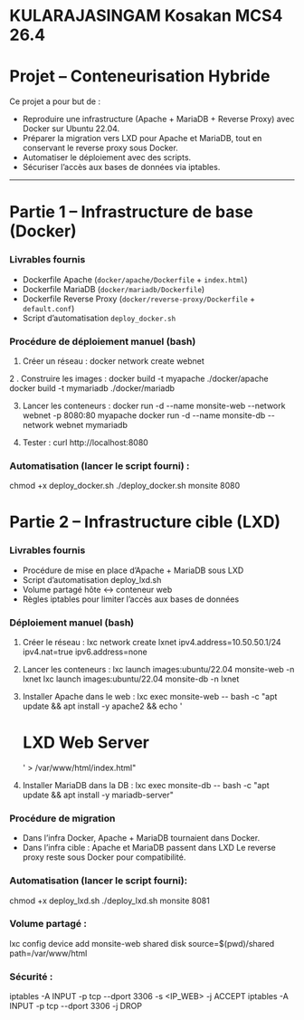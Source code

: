 # KULARAJASINGAM Kosakan MCS4 26.4

# Projet – Conteneurisation Hybride

Ce projet a pour but de :
- Reproduire une infrastructure (Apache + MariaDB + Reverse Proxy) avec Docker sur Ubuntu 22.04.
- Préparer la migration vers LXD pour Apache et MariaDB, tout en conservant le reverse proxy sous Docker.
- Automatiser le déploiement avec des scripts.
- Sécuriser l’accès aux bases de données via iptables.

---

# Partie 1 – Infrastructure de base (Docker)

### Livrables fournis
- Dockerfile Apache (`docker/apache/Dockerfile` + `index.html`)
- Dockerfile MariaDB (`docker/mariadb/Dockerfile`)
- Dockerfile Reverse Proxy (`docker/reverse-proxy/Dockerfile` + `default.conf`)
- Script d’automatisation `deploy_docker.sh`

### Procédure de déploiement manuel (bash)
1. Créer un réseau :
   docker network create webnet
   
2 . Construire les images :
docker build -t myapache ./docker/apache
docker build -t mymariadb ./docker/mariadb

3. Lancer les conteneurs :
docker run -d --name monsite-web --network webnet -p 8080:80 myapache
docker run -d --name monsite-db --network webnet mymariadb

4. Tester :
curl http://localhost:8080

### Automatisation (lancer le script fourni) :
chmod +x deploy_docker.sh
./deploy_docker.sh monsite 8080


# Partie 2 – Infrastructure cible (LXD)

### Livrables fournis
- Procédure de mise en place d’Apache + MariaDB sous LXD
- Script d’automatisation deploy_lxd.sh
- Volume partagé hôte ↔ conteneur web
- Règles iptables pour limiter l’accès aux bases de données
  
### Déploiement manuel (bash)

1. Créer le réseau :
lxc network create lxnet ipv4.address=10.50.50.1/24 ipv4.nat=true ipv6.address=none

2. Lancer les conteneurs :
lxc launch images:ubuntu/22.04 monsite-web -n lxnet
lxc launch images:ubuntu/22.04 monsite-db -n lxnet

3. Installer Apache dans le web :
lxc exec monsite-web -- bash -c "apt update && apt install -y apache2 && echo '<h1>LXD Web Server</h1>' > /var/www/html/index.html"

4. Installer MariaDB dans la DB :
lxc exec monsite-db -- bash -c "apt update && apt install -y mariadb-server"


### Procédure de migration
- Dans l’infra Docker, Apache + MariaDB tournaient dans Docker.
- Dans l’infra cible :
Apache et MariaDB passent dans LXD
Le reverse proxy reste sous Docker pour compatibilité.


### Automatisation (lancer le script fourni):
chmod +x deploy_lxd.sh
./deploy_lxd.sh monsite 8081

### Volume partagé :
lxc config device add monsite-web shared disk source=$(pwd)/shared path=/var/www/html

### Sécurité :
iptables -A INPUT -p tcp --dport 3306 -s <IP_WEB> -j ACCEPT
iptables -A INPUT -p tcp --dport 3306 -j DROP





